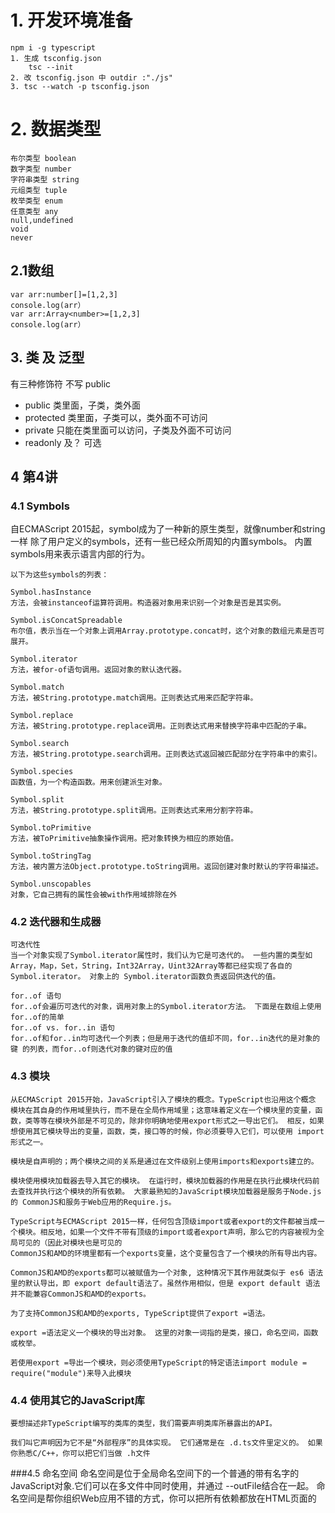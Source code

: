 # 1. 开发环境准备
    npm i -g typescript
    1. 生成 tsconfig.json
        tsc --init
    2. 改 tsconfig.json 中 outdir :"./js"
    3. tsc --watch -p tsconfig.json
# 2. 数据类型
    布尔类型 boolean
    数字类型 number
    字符串类型 string
    元组类型 tuple
    枚举类型 enum
    任意类型 any
    null,undefined
    void
    never
## 2.1数组
    var arr:number[]=[1,2,3]
    console.log(arr）
    var arr:Array<number>=[1,2,3]
    console.log(arr）
## 3. 类 及 泛型
 有三种修饰符 不写 public
 * public 类里面，子类，类外面
 * protected 类里面，子类可以，类外面不可访问
 * private 只能在类里面可以访问，子类及外面不可访问    
 * readonly 及？ 可选
## 4 第4讲
### 4.1 Symbols
自ECMAScript 2015起，symbol成为了一种新的原生类型，就像number和string一样
    除了用户定义的symbols，还有一些已经众所周知的内置symbols。 内置symbols用来表示语言内部的行为。
    
    以下为这些symbols的列表：
    
    Symbol.hasInstance
    方法，会被instanceof运算符调用。构造器对象用来识别一个对象是否是其实例。
    
    Symbol.isConcatSpreadable
    布尔值，表示当在一个对象上调用Array.prototype.concat时，这个对象的数组元素是否可展开。
    
    Symbol.iterator
    方法，被for-of语句调用。返回对象的默认迭代器。
    
    Symbol.match
    方法，被String.prototype.match调用。正则表达式用来匹配字符串。
    
    Symbol.replace
    方法，被String.prototype.replace调用。正则表达式用来替换字符串中匹配的子串。
    
    Symbol.search
    方法，被String.prototype.search调用。正则表达式返回被匹配部分在字符串中的索引。
    
    Symbol.species
    函数值，为一个构造函数。用来创建派生对象。
    
    Symbol.split
    方法，被String.prototype.split调用。正则表达式来用分割字符串。
    
    Symbol.toPrimitive
    方法，被ToPrimitive抽象操作调用。把对象转换为相应的原始值。
    
    Symbol.toStringTag
    方法，被内置方法Object.prototype.toString调用。返回创建对象时默认的字符串描述。
    
    Symbol.unscopables
    对象，它自己拥有的属性会被with作用域排除在外
### 4.2 迭代器和生成器
    可迭代性
    当一个对象实现了Symbol.iterator属性时，我们认为它是可迭代的。 一些内置的类型如 Array，Map，Set，String，Int32Array，Uint32Array等都已经实现了各自的Symbol.iterator。 对象上的 Symbol.iterator函数负责返回供迭代的值。
    
    for..of 语句
    for..of会遍历可迭代的对象，调用对象上的Symbol.iterator方法。 下面是在数组上使用 for..of的简单
    for..of vs. for..in 语句
    for..of和for..in均可迭代一个列表；但是用于迭代的值却不同，for..in迭代的是对象的 键 的列表，而for..of则迭代对象的键对应的值
    
### 4.3 模块
    从ECMAScript 2015开始，JavaScript引入了模块的概念。TypeScript也沿用这个概念
    模块在其自身的作用域里执行，而不是在全局作用域里；这意味着定义在一个模块里的变量，函数，类等等在模块外部是不可见的，除非你明确地使用export形式之一导出它们。 相反，如果想使用其它模块导出的变量，函数，类，接口等的时候，你必须要导入它们，可以使用 import形式之一。
    
    模块是自声明的；两个模块之间的关系是通过在文件级别上使用imports和exports建立的。
    
    模块使用模块加载器去导入其它的模块。 在运行时，模块加载器的作用是在执行此模块代码前去查找并执行这个模块的所有依赖。 大家最熟知的JavaScript模块加载器是服务于Node.js的 CommonJS和服务于Web应用的Require.js。
    
    TypeScript与ECMAScript 2015一样，任何包含顶级import或者export的文件都被当成一个模块。相反地，如果一个文件不带有顶级的import或者export声明，那么它的内容被视为全局可见的（因此对模块也是可见的
    CommonJS和AMD的环境里都有一个exports变量，这个变量包含了一个模块的所有导出内容。
    
    CommonJS和AMD的exports都可以被赋值为一个对象, 这种情况下其作用就类似于 es6 语法里的默认导出，即 export default语法了。虽然作用相似，但是 export default 语法并不能兼容CommonJS和AMD的exports。
    
    为了支持CommonJS和AMD的exports, TypeScript提供了export =语法。
    
    export =语法定义一个模块的导出对象。 这里的对象一词指的是类，接口，命名空间，函数或枚举。
    
    若使用export =导出一个模块，则必须使用TypeScript的特定语法import module = require("module")来导入此模块
    
### 4.4 使用其它的JavaScript库
    要想描述非TypeScript编写的类库的类型，我们需要声明类库所暴露出的API。

    我们叫它声明因为它不是“外部程序”的具体实现。 它们通常是在 .d.ts文件里定义的。 如果你熟悉C/C++，你可以把它们当做 .h文件
###4.5 命名空间
    命名空间是位于全局命名空间下的一个普通的带有名字的JavaScript对象.它们可以在多文件中同时使用，并通过 --outFile结合在一起。 命名空间是帮你组织Web应用不错的方式，你可以把所有依赖都放在HTML页面的 <script>标签里.但就像其它的全局命名空间污染一样，它很难去识别组件之间的依赖关系，尤其是在大型的应用中
    别名
    另一种简化命名空间操作的方法是使用import q = x.y.z给常用的对象起一个短的名字。 不要与用来加载模块的 import x = require('name')语法弄混了，这里的语法是为指定的符号创建一个别名。 你可以用这种方法为任意标识符创建别名，也包括导入的模块中的对象
###4.6 命名空间和模块
    像命名空间一样，模块可以包含代码和声明。 不同的是模块可以 声明它的依赖
###5.1 模块解析
    相对导入是以/，./或../开头的,所有其它形式的导入被当作非相对的
    相对导入在解析时是相对于导入它的文件，并且不能解析为一个外部模块声明. 你应该为你自己写的模块使用相对导入，这样能确保它们在运行时的相对位置
    非相对模块的导入可以相对于baseUrl或通过下文会讲到的路径映射来进行解析。 它们还可以被解析成 外部模块声明。 使用非相对路径来导入你的外部依赖
    模块解析策略
    共有两种可用的模块解析策略：Node和Classic。 你可以使用 --moduleResolution标记来指定使用哪种模块解析策略。若未指定，那么在使用了 --module AMD | System | ES2015时的默认值为Classic，其它情况时则为Node
    Classic
    相对导入的模块是相对于导入它的文件进行解析的。 因此 /root/src/folder/A.ts文件里的import { b } from "./moduleB"会使用下面的查找流程：
    
    1. /root/src/folder/moduleB.ts
    2. /root/src/folder/moduleB.d.ts
    
    这种策略在以前是TypeScript默认的解析策略。 现在，它存在的理由主要是为了向后兼容
    对于非相对模块的导入，编译器则会从包含导入文件的目录开始依次向上级目录遍历，尝试定位匹配的声明文件
    Node
    相对路径很简单。 例如，假设有一个文件路径为 /root/src/moduleA.js，包含了一个导入var x = require("./moduleB"); Node.js以下面的顺序解析这个导入：
    
    检查/root/src/moduleB.js文件是否存在。  
    检查/root/src/moduleB目录是否包含一个package.json文件，且package.json文件指定了一个"main"模块。 在我们的例子里，如果Node.js发现文件 /root/src/moduleB/package.json包含了{ "main": "lib/mainModule.js" }，那么Node.js会引用/root/src/moduleB/lib/mainModule.js。 
    检查/root/src/moduleB目录是否包含一个index.js文件。 这个文件会被隐式地当作那个文件夹下的"main"模块
    
    非相对模块名的解析是个完全不同的过程。 Node会在一个特殊的文件夹 node_modules里查找你的模块。 node_modules可能与当前文件在同一级目录下，或者在上层目录里。 Node会向上级目录遍历，查找每个 node_modules直到它找到要加载的模块
####5.1.3 TypeScript如何解析模块
    
    TypeScript是模仿Node.js运行时的解析策略来在编译阶段定位模块定义文件。 因此，TypeScript在Node解析逻辑基础上增加了TypeScript源文件的扩展名（ .ts，.tsx和.d.ts）。 同时，TypeScript在 package.json里使用字段"types"来表示类似"main"的意义 - 编译器会使用它来找到要使用的"main"定义文件。
    非相对的导入会遵循Node.js的解析逻辑，首先查找文件，然后是合适的文件夹 node_modules
####5.1.4 附加的模块解析标记
    baseUrl的值由以下两者之一决定：
    
    命令行中baseUrl的值（如果给定的路径是相对的，那么将相对于当前路径进行计算）
    ‘tsconfig.json’里的baseUrl属性（如果给定的路径是相对的，那么将相对于‘tsconfig.json’路径进行计算
    注意相对模块的导入不会被设置的baseUrl所影响，因为它们总是相对于导入它们的文件
####5.1.5 路径映射
    TypeScript编译器通过使用tsconfig.json文件里的"paths"来支持这样的声明映射。 下面是一个如何指定 jquery的"paths"的例子。
    
    {
      "compilerOptions": {
        "baseUrl": ".", // This must be specified if "paths" is.
        "paths": {
          "jquery": ["node_modules/jquery/dist/jquery"] // 此处映射是相对于"baseUrl"
        }
      }
    }
    利用rootDirs指定虚拟目录
    启用编译器的模块解析跟踪，它会告诉我们在模块解析过程中发生了什么
    使用--traceResolution调用编译器    
###5.2 声明合并
    typeScript中的声明会创建以下三种实体之一：命名空间，类型或值
    合并接口
    interface Box {
        height: number;
        width: number;
    }
    
    interface Box {
        scale: number;
    }
    
    let box: Box = {height: 5, width: 6, scale: 10};
    合并命名空间
    命名空间与类和函数和枚举类型合并
    
    TypeScript并非允许所有的合并。 目前，类不能与其它类或变量合并。 想要了解如何模仿类的合并，请参考 TypeScript的混入
    
###5.3 JSX
    TypeScript支持内嵌，类型检查以及将JSX直接编译为JavaScript。
    想要使用JSX必须做两件事：
    
    给文件一个.tsx扩展名
    启用jsx选项 通过在命令行里使用--jsx标记或tsconfig.json里的选项来指定模式
    类型断言
    var foo = <foo>bar
    var foo = bar as foo
###5.4 装饰器
    pass
###5.5 ixins
    pass
###5.6 三斜线指令
    三斜线指令是包含单个XML标签的单行注释。 注释的内容会做为编译器指令使用
    三斜线指令仅可放在包含它的文件的最顶端。 一个三斜线指令的前面只能出现单行或多行注释，这包括其它的三斜线指令。 如果它们出现在一个语句或声明之后，那么它们会被当做普通的单行注释，并且不具有特殊的涵义
    
###5.7 JavaScript文件类型检查
    TypeScript 2.3以后的版本支持使用--checkJs对.js文件进行类型检查和错误提示
    用JSDoc类型表示类型信息
    .js文件里，类型可以和在.ts文件里一样被推断出来。 同样地，当类型不能被推断时，它们可以通过JSDoc来指定，就好比在.ts文件里那样。 如同TypeScript，--noImplicitAny会在编译器无法推断类型的位置报错
    支持的JSDoc
    下面的列表列出了当前所支持的JSDoc注解，你可以用它们在JavaScript文件里添加类型信息。
    
    注意，没有在下面列出的标记（例如@async）都是还不支持的。
    
    @type
    @param (or @arg or @argument)
    @returns (or @return)
    @typedef
    @callback
    @template
    @class (or @constructor)
    @this
    @extends (or @augments)
    @enum
 